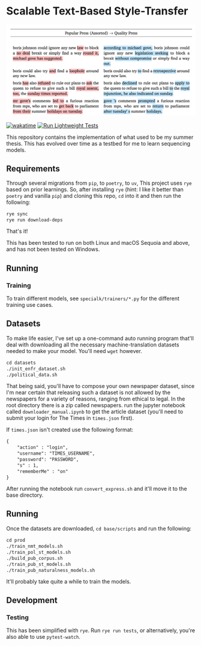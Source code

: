# Scalable Text-Based Style-Transfer

![Style Transfer from Popular Press to Quality](doc/images/preview.png)

[![wakatime](https://wakatime.com/badge/user/4251d8c6-f363-4bc2-92de-31e3923c596a/project/41ffd15c-a534-4e52-9250-6e308379d529.svg)](https://wakatime.com/badge/user/4251d8c6-f363-4bc2-92de-31e3923c596a/project/41ffd15c-a534-4e52-9250-6e308379d529) [![Run Lightweight Tests](https://github.com/thien/specialk/actions/workflows/tests.yml/badge.svg)](https://github.com/thien/specialk/actions/workflows/tests.yml)

This repository contains the implementation of what used to be my summer thesis. This has evolved over time as a testbed for me to learn sequencing models. 

## Requirements

Through several migrations from `pip`, to `poetry`, to `uv`, This project uses `rye` based on prior learnings. So, after installing `rye` (hint: I like it better than `poetry` and vanilla `pip`) and cloning this repo, `cd` into it and then run the following:

    rye sync
    rye run download-deps

That's it!

This has been tested to run on both Linux and macOS Sequoia and above, and has not been tested on Windows.

## Running

### Training

To train different models, see `specialk/trainers/*.py` for the different training use cases.

## Datasets

To make life easier, I've set up a one-command auto running program that'll deal with downloading all the necessary machine-translation datasets needed to make your model. You'll need `wget` however.

    cd datasets
    ./init_enfr_dataset.sh
    ./political_data.sh

That being said, you'll have to compose your own newspaper dataset, since I'm near certain that releasing such a dataset is not allowed by the newspapers for a variety of reasons, ranging from ethical to legal. In the root directory there is a zip called newspapers. run the jupyter notebook called `downloader_manual.ipynb` to get the article dataset (you'll need to submit your login for The Times in `times.json` first).

If `times.json` isn't created use the following format:

    {
        "action" : "login",
        "username": "TIMES_USERNAME",
        "password": "PASSWORD",
        "s" : 1,
        "rememberMe" : "on"
    }

After running the notebook run `convert_express.sh` and it'll move it to the base directory.

## Running

Once the datasets are downloaded, `cd base/scripts` and run the following:

    cd prod
    ./train_nmt_models.sh
    ./train_pol_st_models.sh
    ./build_pub_corpus.sh
    ./train_pub_st_models.sh
    ./train_pub_naturalness_models.sh

It'll probably take quite a while to train the models.

## Development

### Testing

This has been simplified with `rye`. Run `rye run tests`, or alternatively, you're also able to use `pytest-watch`.
